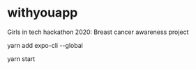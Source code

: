# withyouapp
Girls in tech hackathon 2020: Breast cancer awareness project

yarn add expo-cli --global

yarn start
